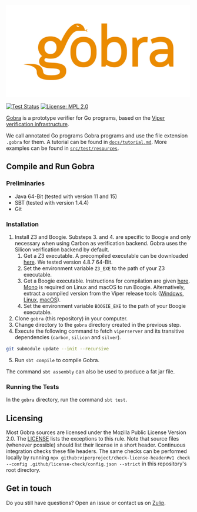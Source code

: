 <img src=".github/docs/gobra.png" height="250">

[![Test Status](https://github.com/viperproject/gobra/workflows/test/badge.svg?branch=master)](https://github.com/viperproject/gobra/actions?query=workflow%3Atest+branch%3Amaster)
[![License: MPL 2.0](https://img.shields.io/badge/License-MPL%202.0-brightgreen.svg)](./LICENSE)

[Gobra](https://www.pm.inf.ethz.ch/research/gobra.html) is a prototype verifier for Go programs, based on the [Viper verification infrastructure](https://www.pm.inf.ethz.ch/research/viper.html).

We call annotated Go programs Gobra programs and use the file extension `.gobra` for them. A tutorial can be found in [`docs/tutorial.md`](https://github.com/viperproject/gobra/blob/master/docs/tutorial.md). More examples can be found in [`src/test/resources`](https://github.com/viperproject/gobra/blob/master/src/test/resources).

## Compile and Run Gobra
### Preliminaries
- Java 64-Bit (tested with version 11 and 15)
- SBT (tested with version 1.4.4)
- Git

### Installation
1. Install Z3 and Boogie.
    Substeps 3. and 4. are specific to Boogie and only necessary when using Carbon as verification backend. Gobra uses the Silicon verification backend by default.
    1. Get a Z3 executable. A precompiled executable can be downloaded [here](https://github.com/Z3Prover/z3/releases).
      We tested version 4.8.7 64-Bit.
    2. Set the environment variable `Z3_EXE` to the path of your Z3 executable.
    3. Get a Boogie executable. Instructions for compilation are given [here](https://github.com/boogie-org/boogie).
        [Mono](https://www.mono-project.com/download/stable/) is required on Linux and macOS to run Boogie.
        Alternatively, extract a compiled version from the Viper release tools
        ([Windows](http://viper.ethz.ch/downloads/ViperToolsReleaseWin.zip), [Linux](http://viper.ethz.ch/downloads/ViperToolsReleaseLinux.zip), [macOS](http://viper.ethz.ch/downloads/ViperToolsReleaseMac.zip)).
    4. Set the environment variable `BOOGIE_EXE` to the path of your Boogie executable.
2. Clone `gobra` (this repository) in your computer.
3. Change directory to the `gobra` directory created in the previous step.
4. Execute the following command to fetch `viperserver` and its transitive dependencies (`carbon`, `silicon` and `silver`).
```sh
git submodule update --init --recursive
```
5. Run `sbt compile` to compile Gobra.

The command `sbt assembly` can also be used to produce a fat jar file.

### Running the Tests
In the `gobra` directory, run the command `sbt test`.

## Licensing
Most Gobra sources are licensed under the Mozilla Public License Version 2.0.
The [LICENSE](./LICENSE) lists the exceptions to this rule.
Note that source files (whenever possible) should list their license in a short header.
Continuous integration checks these file headers.
The same checks can be performed locally by running `npx github:viperproject/check-license-header#v1 check --config .github/license-check/config.json --strict` in this repository's root directory.

## Get in touch
Do you still have questions? Open an issue or contact us on [Zulip](https://gobra.zulipchat.com).
